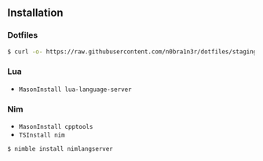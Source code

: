 ## Installation

### Dotfiles

```sh
$ curl -o- https://raw.githubusercontent.com/n0bra1n3r/dotfiles/staging/install.sh | bash
```

### Lua

* `MasonInstall lua-language-server`

### Nim

* `MasonInstall cpptools`
* `TSInstall nim`

```sh
$ nimble install nimlangserver
```

